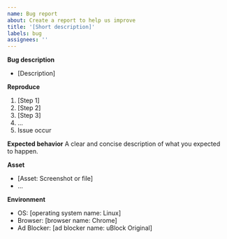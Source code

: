 ```yaml
---
name: Bug report
about: Create a report to help us improve
title: '[Short description]'
labels: bug
assignees: ''
---
```


**Bug description**

- [Description]

**Reproduce**

1. [Step 1]
2. [Step 2]
3. [Step 3]
4. ...
5. Issue occur

**Expected behavior**
A clear and concise description of what you expected to happen.

**Asset**

- [Asset: Screenshot or file]
- ...

**Environment**

- OS: [operating system name: Linux]
- Browser: [browser name: Chrome]
- Ad Blocker: [ad blocker name: uBlock Original]